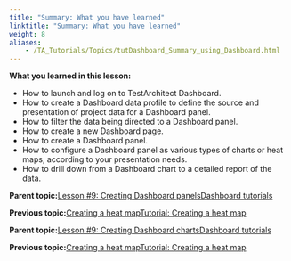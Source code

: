 ```yaml
--- 
title: "Summary: What you have learned"
linktitle: "Summary: What you have learned"
weight: 8
aliases: 
    - /TA_Tutorials/Topics/tutDashboard_Summary_using_Dashboard.html
---
```


**What you learned in this lesson:**

-   How to launch and log on to TestArchitect Dashboard.
-   How to create a Dashboard data profile to define the source and presentation of project data for a Dashboard panel.
-   How to filter the data being directed to a Dashboard panel.
-   How to create a new Dashboard page.
-   How to create a Dashboard panel.
-   How to configure a Dashboard panel as various types of charts or heat maps, according to your presentation needs.
-   How to drill down from a Dashboard chart to a detailed report of the data.

**Parent topic:**[Lesson \#9: Creating Dashboard panelsDashboard tutorials](/TA_Tutorials/Topics/tutDashboard_creating_panels.html)

**Previous topic:**[Creating a heat mapTutorial: Creating a heat map](/TA_Tutorials/Topics/tutDashboard_heat_map.html)

**Parent topic:**[Lesson \#9: Creating Dashboard chartsDashboard tutorials](/TA_Help/Topics/Dashboard_tutorials.html)

**Previous topic:**[Creating a heat mapTutorial: Creating a heat map](/TA_Tutorials/Topics/tutDashboard_heat_map.html)

